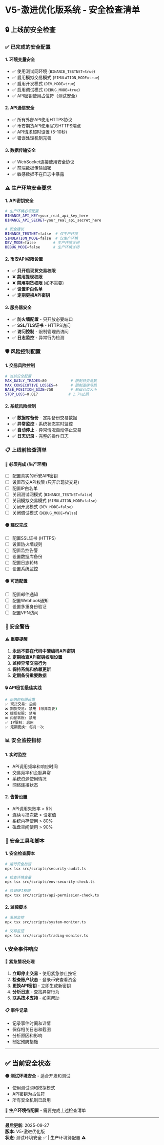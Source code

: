 # V5-激进优化版系统 - 安全检查清单

## 🔒 上线前安全检查

### ✅ 已完成的安全配置

#### 1. **环境变量安全**
- ✅ 使用测试网环境 (`BINANCE_TESTNET=true`)
- ✅ 启用模拟交易模式 (`SIMULATION_MODE=true`)
- ✅ 启用开发模式 (`DEV_MODE=true`)
- ✅ 启用调试模式 (`DEBUG_MODE=true`)
- ✅ API密钥使用占位符（测试安全）

#### 2. **API通信安全**
- ✅ 所有外部API使用HTTPS协议
- ✅ 币安期货API使用官方HTTPS端点
- ✅ API请求超时设置 (5-10秒)
- ✅ 错误处理机制完善

#### 3. **数据传输安全**
- ✅ WebSocket连接使用安全协议
- ✅ 前端数据传输加密
- ✅ 敏感数据不在日志中暴露

### ⚠️ 生产环境安全要求

#### 1. **API密钥安全**
```bash
# 生产环境必须配置
BINANCE_API_KEY=your_real_api_key_here
BINANCE_API_SECRET=your_real_api_secret_here

# 安全建议
BINANCE_TESTNET=false  # 仅生产环境
SIMULATION_MODE=false  # 仅生产环境
DEV_MODE=false        # 生产环境关闭
DEBUG_MODE=false      # 生产环境关闭
```

#### 2. **币安API权限设置**
- ✅ **只开启现货交易权限**
- ❌ **禁用提现权限**
- ❌ **禁用期货权限** (如不需要)
- ✅ **设置IP白名单**
- ✅ **定期更换API密钥**

#### 3. **服务器安全**
- ✅ **防火墙配置** - 只开放必要端口
- ✅ **SSL/TLS证书** - HTTPS访问
- ✅ **访问控制** - 限制管理员访问
- ✅ **日志监控** - 异常行为检测

### 🛡️ 风险控制配置

#### 1. **交易风险控制**
```bash
# 当前安全配置
MAX_DAILY_TRADES=80           # 限制日交易数
MAX_CONSECUTIVE_LOSSES=4      # 限制连续亏损
BASE_POSITION_SIZE=750        # 基础仓位大小
STOP_LOSS=0.017              # 1.7%止损
```

#### 2. **系统风险控制**
- ✅ **数据库备份** - 定期备份交易数据
- ✅ **异常监控** - 系统状态实时监控
- ✅ **自动停止** - 异常情况自动停止交易
- ✅ **日志记录** - 完整的操作日志

### 📋 上线前检查清单

#### 🔴 **必须完成** (生产环境)
- [ ] 配置真实的币安API密钥
- [ ] 设置币安API权限 (只开启现货交易)
- [ ] 配置IP白名单
- [ ] 关闭测试网模式 (`BINANCE_TESTNET=false`)
- [ ] 关闭模拟交易模式 (`SIMULATION_MODE=false`)
- [ ] 关闭开发模式 (`DEV_MODE=false`)
- [ ] 关闭调试模式 (`DEBUG_MODE=false`)

#### 🟡 **建议完成**
- [ ] 配置SSL证书 (HTTPS)
- [ ] 设置防火墙规则
- [ ] 配置监控告警
- [ ] 设置数据库备份
- [ ] 配置日志轮转
- [ ] 设置系统监控

#### 🟢 **可选配置**
- [ ] 配置邮件通知
- [ ] 配置Webhook通知
- [ ] 设置多重身份验证
- [ ] 配置VPN访问

### 🚨 安全警告

#### ⚠️ **重要提醒**
1. **永远不要在代码中硬编码API密钥**
2. **定期检查API密钥权限设置**
3. **监控异常交易行为**
4. **保持系统和依赖更新**
5. **定期备份重要数据**

#### 🔒 **API密钥最佳实践**
```bash
# 正确的权限设置
✅ 现货交易: 启用
❌ 期货交易: 禁用 (除非需要)
❌ 提现权限: 禁用
❌ 内部转账: 禁用
✅ IP限制: 启用
✅ 定期更换: 每月一次
```

### 📊 安全监控指标

#### 1. **实时监控**
- API调用频率和响应时间
- 交易频率和金额异常
- 系统资源使用情况
- 网络连接状态

#### 2. **告警设置**
- API调用失败率 > 5%
- 连续亏损次数 > 设定值
- 系统内存使用 > 80%
- 磁盘空间使用 > 90%

### 🔧 安全工具和脚本

#### 1. **安全检查脚本**
```bash
# 运行安全检查
npx tsx src/scripts/security-audit.ts

# 检查环境变量
npx tsx src/scripts/env-security-check.ts

# 验证API权限
npx tsx src/scripts/api-permission-check.ts
```

#### 2. **监控脚本**
```bash
# 系统监控
npx tsx src/scripts/system-monitor.ts

# 交易监控
npx tsx src/scripts/trading-monitor.ts
```

### 📞 安全事件响应

#### 🚨 **紧急情况处理**
1. **立即停止交易** - 使用紧急停止按钮
2. **检查账户状态** - 登录币安查看资金
3. **更换API密钥** - 立即生成新密钥
4. **分析日志** - 查找异常行为
5. **联系技术支持** - 如需帮助

#### 📋 **事件记录**
- 记录事件时间和详情
- 保存相关日志和截图
- 分析原因和影响
- 制定预防措施

---

## ✅ 当前安全状态

**🟡 测试环境安全** - 适合开发和测试
- 使用测试网和模拟模式
- API密钥为占位符
- 所有安全机制已启用

**🔴 生产环境待配置** - 需要完成上述检查清单

---

**最后更新**: 2025-09-27  
**版本**: V5-激进优化版  
**状态**: 测试环境安全 ✅ | 生产环境待配置 ⚠️